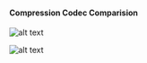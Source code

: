 #### Compression Codec Comparision

![alt text](https://1.bp.blogspot.com/-i5rpM_to2_g/XKmnxcQNBJI/AAAAAAAALQ4/tBBieT6e3DkwnLj1VhPvYoQJ9Hq8xhBBACLcBGAs/s1600/Screenshot%2B2019-04-07%2Bat%2B3.28.07%2BPM.png "bro http logs")

![alt text](https://2.bp.blogspot.com/-pLekiBTliHI/XKmnzzV4kHI/AAAAAAAALQ8/Bqw2CEzg6OAugSo47C_q43ZvEzfP6WJgACLcBGAs/s1600/Screenshot%2B2019-04-07%2Bat%2B3.28.15%2BPM.png "squid proxy logs")
